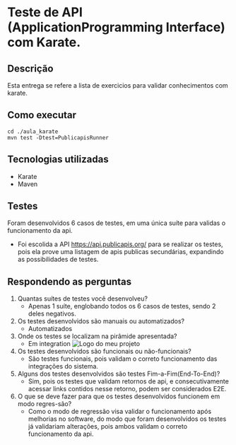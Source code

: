 # Teste de API (ApplicationProgramming Interface) com Karate.

## Descrição

Esta entrega se refere a lista de exercicios para validar conhecimentos com karate.

## Como executar

```shell
cd ./aula_karate
mvn test -Dtest=PublicapisRunner
```

## Tecnologias utilizadas

- Karate
- Maven


## Testes

Foram desenvolvidos 6 casos de testes, em uma única suíte para validas o funcionamento da api. 
 - Foi escolida a API https://api.publicapis.org/ para se realizar os testes, pois ela prove uma listagem de apis publicas secundárias, expandindo as possibilidades de testes.

## Respondendo as perguntas

1. Quantas suítes de testes você desenvolveu?
    - Apenas 1 suíte, englobando todos os 6 casos de testes, sendo 2 deles negativos.
2. Os testes desenvolvidos são manuais ou automatizados?
    - Automatizados
3. Onde os testes se localizam na pirâmide apresentada?
    - Em integration
    ![Logo do meu projeto](https://miro.medium.com/v2/resize:fit:640/format:webp/0*f_wmvvrIr7eeevBt.png)
4. Os testes desenvolvidos são funcionais ou não-funcionais?
    - São testes funcionais, pois validam o correto funcionamento das integrações do sistema.
5. Alguns dos testes desenvolvidos são testes Fim-a-Fim(End-To-End)?
    -  Sim, pois os testes que validam retornos de api, e consecutivamente acessar links contidos nesse retorno, podem ser considerados E2E.
6. O que se deve fazer para que os testes desenvolvidos funcionem em modo regres-são?
    - Como o modo de regressão visa validar o funcionamento após melhorias no software, do modo que foram desenvolvidos os testes já validariam alterações, pois ambos validam o correto funcionamento da api.

